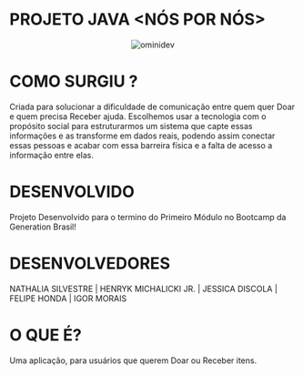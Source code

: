 
# PROJETO JAVA <NÓS POR NÓS>
<div align="center">
  <img src="https://lh3.googleusercontent.com/YVejL1FPQwRc5dVMSOpVLBQtKXBoUINe-DT4jPgHKwCcF8TgiitmjyqE148mxTRCxw7JD8MdyIddmOSUohnokkHjhCXtr8czfheWjvHGVnrri8k8VBG9CTYcCWGNSOd_7Aj-xJiM1JvkGQjnFzoonyeYSsn64VfFnMoePSu39tEhCpBp5BGQwme7q8iPEX3FEbmtiryXwkxj4X8RdKh2MgHeFvoIbW5PeT5vHqBGHFZhElG3rS0cCrVXP9Gkcl9tBS-vDg3WdubyBDhrgZJr8l2J2ZuUL_aBBbcxenLmSpWR471v1QDVIV3PKluxaSZYPw1gv1TiA7kix3Cqrd4JINkEmzmR3X8pd7nX0g3s665qDBjr2qFWDQfG7xTr2VD33Y8fcuriSQgggz2-UYBkkvmBphUjx8dj9Copr6CoGuY9lZ_WvTT_DfR_nXPYAuayppvgE8wJsUiGdcudR2O16Iu1pFHnpzArtzxj-fD6A-uGpI-UFhXOzIX-eRH7JC2nkAktn_92lVQcCDAUO27Jt_9I-0NxJHCoVOWzzHKWUHeYUK9C4DCPpa1iRm9XQMD7W3GCAxBTns-jqlQnD-DJYCsSvv_wqkvdAU3FBl8LXyDwrNsHBAqppb-SW-TItdGzZG3fsM3t1oZsLsrIZBKY4Rr_SmBQghiST26JvRGPAkier35spz2i1vmCwXGmK_f9ZqoPIxmL4JRZSTvUvAg54nI=s625-no?authuser=0" alt="ominidev"/>
</div>



# COMO SURGIU ?
Criada para solucionar a dificuldade de comunicação entre quem quer Doar e quem precisa Receber ajuda. Escolhemos usar a tecnologia com o propósito social para estruturarmos um sistema que capte essas informações e as transforme em dados reais, podendo assim conectar essas pessoas e acabar com essa barreira física e a falta de acesso a informação entre elas.

# DESENVOLVIDO
Projeto Desenvolvido para o termino do Primeiro Módulo no Bootcamp da Generation Brasil!

# DESENVOLVEDORES
NATHALIA SILVESTRE | HENRYK MICHALICKI JR. | JESSICA DISCOLA | FELIPE HONDA | IGOR MORAIS


# O QUE É?
Uma aplicação, para usuários que querem Doar ou Receber itens.
